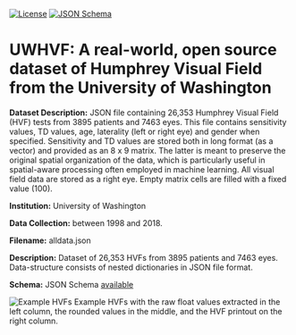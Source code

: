 [![License](https://img.shields.io/badge/License-BSD%203--Clause-blue.svg)](https://opensource.org/licenses/BSD-3-Clause)
[![JSON Schema](https://img.shields.io/badge/JSON%20Schema-valid-green)](https://json-schema.org/)


# UWHVF: A real-world, open source dataset of Humphrey Visual Field from the University of Washington


**Dataset Description:** JSON file containing 26,353 Humphrey Visual Field (HVF) tests from 3895 patients and 7463 eyes. This file contains sensitivity values, TD values, age, laterality (left or right eye) and gender when specified. Sensitivity and TD values are stored both in long format (as a vector) and provided as an 8 x 9 matrix. The latter is meant to preserve the original spatial organization of the data, which is particularly useful in spatial-aware processing often employed in machine learning. All visual field data are stored as a right eye. Empty matrix cells are filled with a fixed value (100).

**Institution:** University of Washington

**Data Collection:** between 1998 and 2018.

**Filename:** alldata.json

**Description:** Dataset of 26,353 HVFs from 3895 patients and 7463 eyes. Data-structure consists of nested dictionaries in JSON file format. 

**Schema:** JSON Schema [available](https://github.com/uw-biomedical-ml/uwhvf/blob/master/schema.json)

![Example HVFs](https://github.com/uw-biomedical-ml/uwhvf/raw/master/example.png)
Example HVFs with the raw float values extracted in the left column, the rounded values in the middle, and the HVF printout on the right column.
